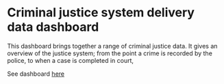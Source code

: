 # Criminal justice system delivery data dashboard

This dashboard brings together a range of criminal justice data. It gives an overview of the justice system; from the point a crime is recorded by the police, to when a case is completed in court,

See dashboard [here](https://criminal-justice-delivery-data-dashboards.justice.gov.uk/)